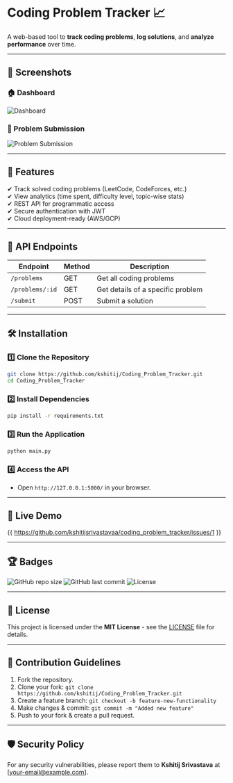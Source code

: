 # Coding Problem Tracker 📈

A web-based tool to **track coding problems**, **log solutions**, and **analyze performance** over time.

---

## 📸 Screenshots

### 🏠 Dashboard
![Dashboard](images/dashboard.png)

### 📝 Problem Submission
![Problem Submission](images/submit_problem.png)

---

## 🚀 Features
✔ Track solved coding problems (LeetCode, CodeForces, etc.)  
✔ View analytics (time spent, difficulty level, topic-wise stats)  
✔ REST API for programmatic access  
✔ Secure authentication with JWT  
✔ Cloud deployment-ready (AWS/GCP)  

---

## 📡 API Endpoints

| Endpoint         | Method | Description                        |
|-----------------|--------|------------------------------------|
| `/problems`     | GET    | Get all coding problems           |
| `/problems/:id` | GET    | Get details of a specific problem |
| `/submit`       | POST   | Submit a solution                 |

---

## 🛠 Installation

### 1️⃣ Clone the Repository
```bash
git clone https://github.com/kshitij/Coding_Problem_Tracker.git
cd Coding_Problem_Tracker
```

### 2️⃣ Install Dependencies
```bash
pip install -r requirements.txt
```

### 3️⃣ Run the Application
```bash
python main.py
```

### 4️⃣ Access the API
- Open `http://127.0.0.1:5000/` in your browser.

---

## 🔗 Live Demo
{{ https://github.com/kshitijsrivastavaa/coding_problem_tracker/issues/1 }}

---

## 🏆 Badges
![GitHub repo size](https://img.shields.io/github/repo-size/kshitij/Coding_Problem_Tracker)
![GitHub last commit](https://img.shields.io/github/last-commit/kshitij/Coding_Problem_Tracker)
![License](https://img.shields.io/github/license/kshitij/Coding_Problem_Tracker)

---

## 📜 License
This project is licensed under the **MIT License** - see the [LICENSE](LICENSE) file for details.

---

## 🤝 Contribution Guidelines
1. Fork the repository.
2. Clone your fork: `git clone https://github.com/kshitij/Coding_Problem_Tracker.git`
3. Create a feature branch: `git checkout -b feature-new-functionality`
4. Make changes & commit: `git commit -m "Added new feature"`
5. Push to your fork & create a pull request.

---

## 🛡 Security Policy
For any security vulnerabilities, please report them to **Kshitij Srivastava** at [your-email@example.com].
